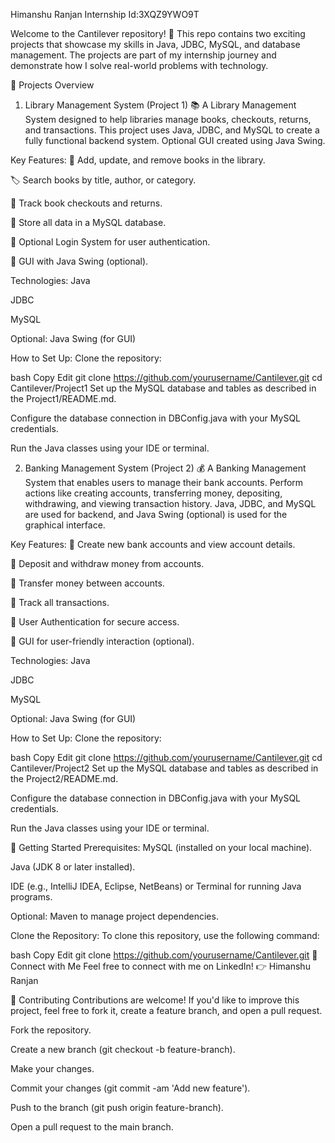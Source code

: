 Himanshu Ranjan Internship Id:3XQZ9YWO9T

Welcome to the Cantilever repository! 🚀
This repo contains two exciting projects that showcase my skills in Java, JDBC, MySQL, and database management. The projects are part of my internship journey and demonstrate how I solve real-world problems with technology.

📂 Projects Overview
1. Library Management System (Project 1) 📚
A Library Management System designed to help libraries manage books, checkouts, returns, and transactions. This project uses Java, JDBC, and MySQL to create a fully functional backend system. Optional GUI created using Java Swing.

Key Features:
📖 Add, update, and remove books in the library.

🏷️ Search books by title, author, or category.

📅 Track book checkouts and returns.

💾 Store all data in a MySQL database.

🔐 Optional Login System for user authentication.

🌟 GUI with Java Swing (optional).

Technologies:
Java

JDBC

MySQL

Optional: Java Swing (for GUI)

How to Set Up:
Clone the repository:

bash
Copy
Edit
git clone https://github.com/yourusername/Cantilever.git
cd Cantilever/Project1
Set up the MySQL database and tables as described in the Project1/README.md.

Configure the database connection in DBConfig.java with your MySQL credentials.

Run the Java classes using your IDE or terminal.

2. Banking Management System (Project 2) 💰
A Banking Management System that enables users to manage their bank accounts. Perform actions like creating accounts, transferring money, depositing, withdrawing, and viewing transaction history. Java, JDBC, and MySQL are used for backend, and Java Swing (optional) is used for the graphical interface.

Key Features:
🏦 Create new bank accounts and view account details.

💸 Deposit and withdraw money from accounts.

🔄 Transfer money between accounts.

📜 Track all transactions.

🔐 User Authentication for secure access.

🌟 GUI for user-friendly interaction (optional).

Technologies:
Java

JDBC

MySQL

Optional: Java Swing (for GUI)

How to Set Up:
Clone the repository:

bash
Copy
Edit
git clone https://github.com/yourusername/Cantilever.git
cd Cantilever/Project2
Set up the MySQL database and tables as described in the Project2/README.md.

Configure the database connection in DBConfig.java with your MySQL credentials.

Run the Java classes using your IDE or terminal.

🚀 Getting Started
Prerequisites:
MySQL (installed on your local machine).

Java (JDK 8 or later installed).

IDE (e.g., IntelliJ IDEA, Eclipse, NetBeans) or Terminal for running Java programs.

Optional: Maven to manage project dependencies.

Clone the Repository:
To clone this repository, use the following command:

bash
Copy
Edit
git clone https://github.com/yourusername/Cantilever.git
📢 Connect with Me
Feel free to connect with me on LinkedIn!
👉 Himanshu Ranjan

🤝 Contributing
Contributions are welcome! If you'd like to improve this project, feel free to fork it, create a feature branch, and open a pull request.

Fork the repository.

Create a new branch (git checkout -b feature-branch).

Make your changes.

Commit your changes (git commit -am 'Add new feature').

Push to the branch (git push origin feature-branch).

Open a pull request to the main branch.

